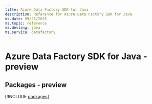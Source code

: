 ```yaml
---
title: Azure Data Factory SDK for Java
description: Reference for Azure Data Factory SDK for Java
ms.date: 09/25/2025
ms.topic: reference
ms.devlang: java
ms.service: datafactory
---
```

# Azure Data Factory SDK for Java - preview
## Packages - preview
[!INCLUDE [packages](data-factory-index.md)]